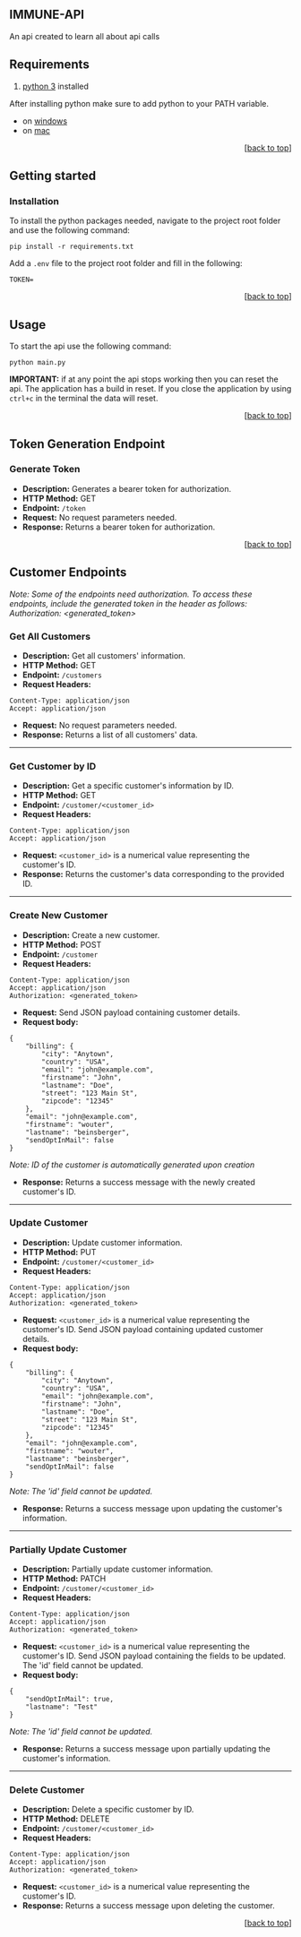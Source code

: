<a name="readme-top"></a>

## IMMUNE-API

An api created to learn all about api calls

## Requirements

1. [python 3](https://www.python.org/downloads/) installed

After installing python make sure to add python to your PATH variable.
- on [windows](https://datatofish.com/add-python-to-windows-path/)
- on [mac](https://opensource.com/article/19/5/python-3-default-mac)

<p align="right">[<a href="#readme-top">back to top</a>]</p>

## Getting started

### Installation

To install the python packages needed, navigate to the project root folder and use the following command:
```
pip install -r requirements.txt
```

Add a `.env` file to the project root folder and fill in the following:
```
TOKEN=
```
<p align="right">[<a href="#readme-top">back to top</a>]</p>

## Usage

To start the api use the following command:
```
python main.py
```

**IMPORTANT:** if at any point the api stops working then you can reset the api. The application has a build in reset. If you close the application by using `ctrl+c` in the terminal the data will reset.

<p align="right">[<a href="#readme-top">back to top</a>]</p>

## Token Generation Endpoint

### Generate Token
- **Description:** Generates a bearer token for authorization.
- **HTTP Method:** GET
- **Endpoint:** `/token`
- **Request:** No request parameters needed.
- **Response:** Returns a bearer token for authorization.

<p align="right">[<a href="#readme-top">back to top</a>]</p>

## Customer Endpoints

*Note: Some of the endpoints need authorization. To access these endpoints, include the generated token in the header as follows: Authorization: <generated_token>*


### Get All Customers
- **Description:** Get all customers' information.
- **HTTP Method:** GET
- **Endpoint:** `/customers`
- **Request Headers:** 
```
Content-Type: application/json
Accept: application/json
```
- **Request:** No request parameters needed.
- **Response:** Returns a list of all customers' data.

---

### Get Customer by ID
- **Description:** Get a specific customer's information by ID.
- **HTTP Method:** GET
- **Endpoint:** `/customer/<customer_id>`
- **Request Headers:** 
```
Content-Type: application/json
Accept: application/json
```
- **Request:** `<customer_id>` is a numerical value representing the customer's ID.
- **Response:** Returns the customer's data corresponding to the provided ID.

---

### Create New Customer
- **Description:** Create a new customer.
- **HTTP Method:** POST
- **Endpoint:** `/customer`
- **Request Headers:** 
```
Content-Type: application/json
Accept: application/json
Authorization: <generated_token>
```
- **Request:** Send JSON payload containing customer details.
- **Request body:**
```
{
    "billing": {
        "city": "Anytown",
        "country": "USA",
        "email": "john@example.com",
        "firstname": "John",
        "lastname": "Doe",
        "street": "123 Main St",
        "zipcode": "12345"
    },
    "email": "john@example.com",
    "firstname": "wouter",
    "lastname": "beinsberger",
    "sendOptInMail": false
}
```
*Note: ID of the customer is automatically generated upon creation*
- **Response:** Returns a success message with the newly created customer's ID.

---

### Update Customer
- **Description:** Update customer information.
- **HTTP Method:** PUT
- **Endpoint:** `/customer/<customer_id>`
- **Request Headers:** 
```
Content-Type: application/json
Accept: application/json
Authorization: <generated_token>
```
- **Request:** `<customer_id>` is a numerical value representing the customer's ID. Send JSON payload containing updated customer details.
- **Request body:**
```
{
    "billing": {
        "city": "Anytown",
        "country": "USA",
        "email": "john@example.com",
        "firstname": "John",
        "lastname": "Doe",
        "street": "123 Main St",
        "zipcode": "12345"
    },
    "email": "john@example.com",
    "firstname": "wouter",
    "lastname": "beinsberger",
    "sendOptInMail": false
}
```
*Note: The 'id' field cannot be updated.*
- **Response:** Returns a success message upon updating the customer's information.

---

### Partially Update Customer
- **Description:** Partially update customer information.
- **HTTP Method:** PATCH
- **Endpoint:** `/customer/<customer_id>`
- **Request Headers:** 
```
Content-Type: application/json
Accept: application/json
Authorization: <generated_token>
```
- **Request:** `<customer_id>` is a numerical value representing the customer's ID. Send JSON payload containing the fields to be updated. The 'id' field cannot be updated.
- **Request body:**
```
{
    "sendOptInMail": true,
    "lastname": "Test"
}
```
*Note: The 'id' field cannot be updated.*
- **Response:** Returns a success message upon partially updating the customer's information.

---

### Delete Customer
- **Description:** Delete a specific customer by ID.
- **HTTP Method:** DELETE
- **Endpoint:** `/customer/<customer_id>`
- **Request Headers:** 
```
Content-Type: application/json
Accept: application/json
Authorization: <generated_token>
```
- **Request:** `<customer_id>` is a numerical value representing the customer's ID.
- **Response:** Returns a success message upon deleting the customer.

<p align="right">[<a href="#readme-top">back to top</a>]</p>
